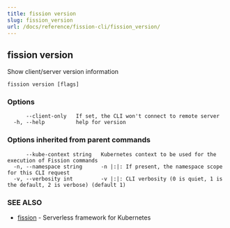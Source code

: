 ```yaml
---
title: fission version
slug: fission_version
url: /docs/reference/fission-cli/fission_version/
---
```

## fission version

Show client/server version information

```
fission version [flags]
```

### Options

```
      --client-only   If set, the CLI won't connect to remote server
  -h, --help          help for version
```

### Options inherited from parent commands

```
      --kube-context string   Kubernetes context to be used for the execution of Fission commands
  -n, --namespace string      -n |:|: If present, the namespace scope for this CLI request
  -v, --verbosity int         -v |:|: CLI verbosity (0 is quiet, 1 is the default, 2 is verbose) (default 1)
```

### SEE ALSO

* [fission](/docs/reference/fission-cli/fission/)	 - Serverless framework for Kubernetes

